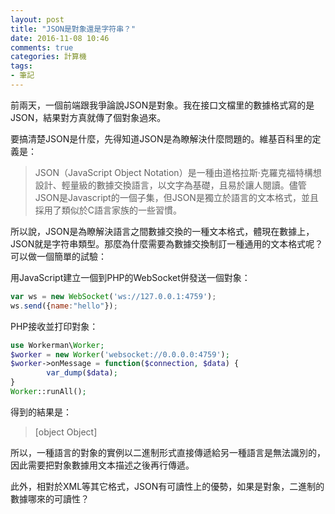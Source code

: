 ```yaml
---
layout: post
title: "JSON是對象還是字符串？"
date: 2016-11-08 10:46
comments: true
categories: 計算機
tags:
- 筆記
---
```


前兩天，一個前端跟我爭論說JSON是對象。我在接口文檔里的數據格式寫的是JSON，結果對方真就傳了個對象過來。

要搞清楚JSON是什麼，先得知道JSON是為瞭解決什麼問題的。維基百科里的定義是：

> JSON（JavaScript Object Notation）是一種由道格拉斯·克羅克福特構想設計、輕量級的數據交換語言，以文字為基礎，且易於讓人閱讀。儘管JSON是Javascript的一個子集，但JSON是獨立於語言的文本格式，並且採用了類似於C語言家族的一些習慣。

所以說，JSON是為瞭解決語言之間數據交換的一種文本格式，體現在數據上，JSON就是字符串類型。那麼為什麼需要為數據交換制訂一種通用的文本格式呢？可以做一個簡單的試驗：

用JavaScript建立一個到PHP的WebSocket併發送一個對象：

```javascript
var ws = new WebSocket('ws://127.0.0.1:4759');
ws.send({name:"hello"});
```

PHP接收並打印對象：

```php
use Workerman\Worker;
$worker = new Worker('websocket://0.0.0.0:4759');
$worker->onMessage = function($connection, $data) {
        var_dump($data);
}
Worker::runAll();
```

得到的結果是：

> [object Object]

所以，一種語言的對象的實例以二進制形式直接傳遞給另一種語言是無法識別的，因此需要把對象數據用文本描述之後再行傳遞。

此外，相對於XML等其它格式，JSON有可讀性上的優勢，如果是對象，二進制的數據哪來的可讀性？
